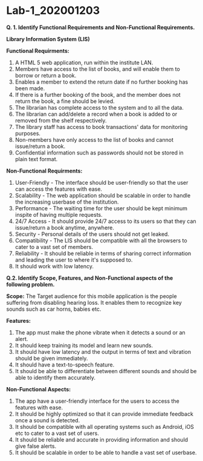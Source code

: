 # Lab-1_202001203

**Q. 1. Identify Functional Requirements and Non-Functional Requirements.**

   **Library Information System (LIS)**

**Functional Requirments:**
1. A HTML 5 web application, run within the institute LAN.
2. Members have access to the list of books, and will enable them to borrow or return a book.
3. Enables a member to extend the return date if no further booking has been made.
4. If there is a further booking of the book, and the member does not return the book, a fine should be levied.
5. The librarian has complete access to the system and to all the data.
6. The librarian can add/delete a record when a book is added to or removed from the shelf respectively.
7. The library staff has access to book transactions' data for monitoring purposes.
8. Non-members have only access to the list of books and cannot issue/return a book.
9. Confidential information such as passwords should not be stored in plain text format.

**Non-Functional Requirments:**
1. User-Friendly - The interface should be user-friendly so that the user can access the features with ease.
2. Scalability - The web application should be scalable in order to handle the increasing userbase of the institution.
3. Performance - The waiting time for the user should be kept minimum inspite of having multiple requests.
4. 24/7 Access - It should provide 24/7 access to its users so that they can issue/return a book anytime, anywhere.
5. Security - Personal details of the users should not get leaked.
6. Compatibility - The LIS should be compatible with all the browsers to cater to a vast set of members.
7. Reliability - It should be reliable in terms of sharing correct information and leading the user to where it's supposed to.
8. It should work with low latency.

**Q.2. Identify Scope, Features, and Non-Functional aspects of the following problem.**

**Scope:** The Target audience for this mobile application is the people suffering from disabling hearing loss. It enables them to recognize key sounds such as car horns, babies etc. 

**Features:**
1. The app must make the phone vibrate when it detects a sound or an alert.
2. It should keep training its model and learn new sounds.
3. It should have low latency and the output in terms of text and vibration should be given immediately.
4. It should have a text-to-speech feature.
5. It should be able to differentiate between different sounds and should be able to identify them accurately.

**Non-Functional Aspects:**
1. The app have a user-friendly interface for the users to access the features with ease.
2. It should be highly optimized so that it can provide immediate feedback once a sound is detected.
3. It should be compatible with all operating systems such as Android, iOS etc to cater to a vast set of users.
4. It should be reliable and accurate in providing information and should give false alerts.
5. It should be scalable in order to be able to handle a vast set of userbase.
